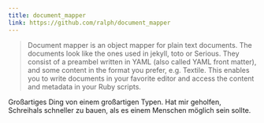 ```yaml
---
title: document_mapper
link: https://github.com/ralph/document_mapper
---
```


> Document mapper is an object mapper for plain text documents. The documents look like the ones used in jekyll, toto or Serious. They consist of a preambel written in YAML (also called YAML front matter), and some content in the format you prefer, e.g. Textile. This enables you to write documents in your favorite editor and access the content and metadata in your Ruby scripts.

Großartiges Ding von einem großartigen Typen. Hat mir geholfen, Schreihals schneller zu bauen, als es einem Menschen möglich sein sollte.
